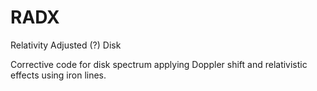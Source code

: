 # RADX
Relativity Adjusted (?) Disk 


Corrective code for disk spectrum applying Doppler shift and relativistic effects using iron lines.
